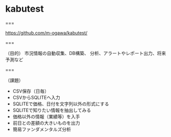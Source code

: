 # kabutest

===

https://github.com/m-ogawa/kabutest/

===

（目的）
市況情報の自動収集、DB構築、
分析、アラートやレポート出力、将来予測など

===

（課題）
* CSV保存（日毎）
* CSVからSQLITEへ入力
* SQLITEで価格、日付を文字列以外の形式にする
* SQLITEで知りたい情報を抽出してみる
* 価格以外の情報（業績等）を入手
* 前日との差額の大きいものを出力
* 簡易ファンダメンタルズ分析

